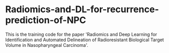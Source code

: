 # Radiomics-and-DL-for-recurrence-prediction-of-NPC
This is the training code for the paper 'Radiomics and Deep Learning for Identification and Automated Delineation of Radioresistant Biological Target Volume in Nasopharyngeal Carcinoma'.

